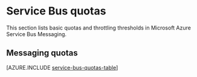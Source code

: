 <properties 
    pageTitle="Microsoft Azure Service Bus quotas and limits | Microsoft Azure"
    description="Limits and quotas for Azure Service Bus"
    services="service-bus"
    documentationCenter="na"
    authors="sethmanheim"
    manager="timlt"
    editor="" />
<tags 
    ms.service="service-bus"
    ms.devlang="na"
    ms.topic="article"
    ms.tgt_pltfrm="na"
    ms.workload="na"
    ms.date="10/05/2016"
    ms.author="sethm" />

# Service Bus quotas

This section lists basic quotas and throttling thresholds in Microsoft Azure Service Bus Messaging.

## Messaging quotas

[AZURE.INCLUDE [service-bus-quotas-table](../../includes/service-bus-quotas-table.md)] 